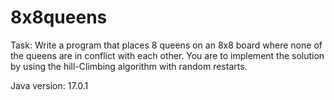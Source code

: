 # 8x8queens
Task: Write a program that places 8 queens on an 8x8 board where none of the queens are in conflict with each other.  You are to implement the solution by using the hill-Climbing algorithm with random restarts.

Java version: 17.0.1

